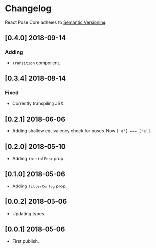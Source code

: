 # Changelog

React Pose Core adheres to [Semantic Versioning](http://semver.org/).

## [0.4.0] 2018-09-14

### Adding

- `Transition` component.

## [0.3.4] 2018-08-14

### Fixed

- Correctly transpiling JSX.

## [0.2.1] 2018-06-06

- Adding shallow equivalency check for poses. Now `['a'] === ['a']`.

## [0.2.0] 2018-05-10

- Adding `initialPose` prop.

## [0.1.0] 2018-05-06

- Adding `filterConfig` prop.

## [0.0.2] 2018-05-06

- Updating types.

## [0.0.1] 2018-05-06

- First publish.
